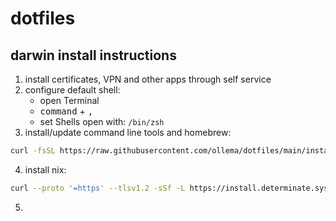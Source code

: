 # dotfiles

## darwin install instructions
1. install certificates, VPN and other apps through self service
2. configure default shell:
    * open Terminal
    * <kbd>command</kbd> + <kbd>,</kbd>
    * set Shells open with: `/bin/zsh`
3. install/update command line tools and homebrew:
```bash
curl -fsSL https://raw.githubusercontent.com/ollema/dotfiles/main/install-darwin | bash
```
4. install nix:
```bash
curl --proto '=https' --tlsv1.2 -sSf -L https://install.determinate.systems/nix | sh -s -- install
````
5. 
